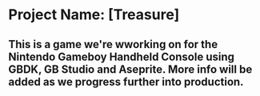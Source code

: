 # Project Name: [Treasure]
This is a game we're wworking on for the Nintendo Gameboy Handheld Console using GBDK, GB Studio and Aseprite. More info will be added as we progress further into production.
---
